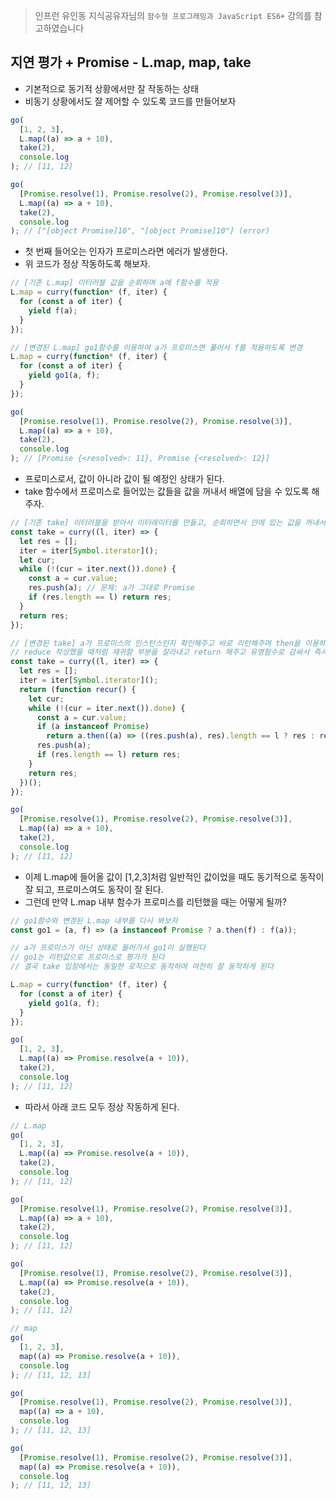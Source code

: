 > 인프런 유인동 지식공유자님의 `함수형 프로그래밍과 JavaScript ES6+` 강의를 참고하였습니다

## 지연 평가 + Promise - L.map, map, take

- 기본적으로 동기적 상황에서만 잘 작동하는 상태
- 비동기 상황에서도 잘 제어할 수 있도록 코드를 만들어보자

```javascript
go(
  [1, 2, 3],
  L.map((a) => a + 10),
  take(2),
  console.log
); // [11, 12]

go(
  [Promise.resolve(1), Promise.resolve(2), Promise.resolve(3)],
  L.map((a) => a + 10),
  take(2),
  console.log
); // ["[object Promise]10", "[object Promise]10"] (error)
```

- 첫 번째 들어오는 인자가 프로미스라면 에러가 발생한다.
- 위 코드가 정상 작동하도록 해보자.

```javascript
// [기존 L.map] 이터러블 값을 순회하며 a에 f함수를 적용
L.map = curry(function* (f, iter) {
  for (const a of iter) {
    yield f(a);
  }
});

// [변경된 L.map] go1함수를 이용하여 a가 프로미스면 풀어서 f를 적용하도록 변경
L.map = curry(function* (f, iter) {
  for (const a of iter) {
    yield go1(a, f);
  }
});

go(
  [Promise.resolve(1), Promise.resolve(2), Promise.resolve(3)],
  L.map((a) => a + 10),
  take(2),
  console.log
); // [Promise {<resolved>: 11}, Promise {<resolved>: 12}]
```

- 프로미스로서, 값이 아니라 값이 될 예정인 상태가 된다.
- take 함수에서 프로미스로 들어있는 값들을 값을 꺼내서 배열에 담을 수 있도록 해주자.

```javascript
// [기존 take] 이터러블을 받아서 이터레이터를 만들고, 순회하면서 안에 있는 값을 꺼내서 해당하는 값을 리턴할 res에 push하고, 리턴할 값의 length가 l과 비교해서 같아졌다면 즉시 리턴, 같아지지 않았다면 최대한 배열에 담은 다음 리턴을 하는 형태
const take = curry((l, iter) => {
  let res = [];
  iter = iter[Symbol.iterator]();
  let cur;
  while (!(cur = iter.next()).done) {
    const a = cur.value;
    res.push(a); // 문제: a가 그대로 Promise
    if (res.length == l) return res;
  }
  return res;
});

// [변경된 take] a가 프로미스의 인스턴스인지 확인해주고 바로 리턴해주며 then을 이용하여 결과를 꺼내 push하고 개수가 같은지까지도 확인해준다. 최종 리턴이 되지 않았을 경우 다시 while문으로 돌아가야하는데, 이미 프로미스 인스턴스인지 확인하는 부분에서 리턴을 해서 함수를 빠져나갈 상황이 되어 버렸다.
// reduce 작성했을 때처럼 재귀할 부분을 잘라내고 return 해주고 유명함수로 감싸서 즉시 실행해주면 된다. 이후 while문으로 돌아갈 부분에서 다시 함수를 실행시키면 된다
const take = curry((l, iter) => {
  let res = [];
  iter = iter[Symbol.iterator]();
  return (function recur() {
    let cur;
    while (!(cur = iter.next()).done) {
      const a = cur.value;
      if (a instanceof Promise)
        return a.then((a) => ((res.push(a), res).length == l ? res : recur()));
      res.push(a);
      if (res.length == l) return res;
    }
    return res;
  })();
});

go(
  [Promise.resolve(1), Promise.resolve(2), Promise.resolve(3)],
  L.map((a) => a + 10),
  take(2),
  console.log
); // [11, 12]
```

- 이제 L.map에 들어올 값이 [1,2,3]처럼 일반적인 값이었을 때도 동기적으로 동작이 잘 되고, 프로미스여도 동작이 잘 된다.
- 그런데 만약 L.map 내부 함수가 프로미스를 리턴했을 때는 어떻게 될까?

```javascript
// go1함수와 변경된 L.map 내부를 다시 봐보자
const go1 = (a, f) => (a instanceof Promise ? a.then(f) : f(a));

// a가 프로미스가 아닌 상태로 들어가서 go1이 실행된다
// go1는 리턴값으로 프로미스로 평가가 된다
// 결국 take 입장에서는 동일한 로직으로 동작하여 여전히 잘 동작하게 된다

L.map = curry(function* (f, iter) {
  for (const a of iter) {
    yield go1(a, f);
  }
});

go(
  [1, 2, 3],
  L.map((a) => Promise.resolve(a + 10)),
  take(2),
  console.log
); // [11, 12]
```

- 따라서 아래 코드 모두 정상 작동하게 된다.

```javascript
// L.map
go(
  [1, 2, 3],
  L.map((a) => Promise.resolve(a + 10)),
  take(2),
  console.log
); // [11, 12]

go(
  [Promise.resolve(1), Promise.resolve(2), Promise.resolve(3)],
  L.map((a) => a + 10),
  take(2),
  console.log
); // [11, 12]

go(
  [Promise.resolve(1), Promise.resolve(2), Promise.resolve(3)],
  L.map((a) => Promise.resolve(a + 10)),
  take(2),
  console.log
); // [11, 12]

// map
go(
  [1, 2, 3],
  map((a) => Promise.resolve(a + 10)),
  console.log
); // [11, 12, 13]

go(
  [Promise.resolve(1), Promise.resolve(2), Promise.resolve(3)],
  map((a) => a + 10),
  console.log
); // [11, 12, 13]

go(
  [Promise.resolve(1), Promise.resolve(2), Promise.resolve(3)],
  map((a) => Promise.resolve(a + 10)),
  console.log
); // [11, 12, 13]
```
